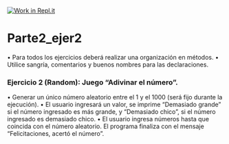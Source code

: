 [![Work in Repl.it](https://classroom.github.com/assets/work-in-replit-14baed9a392b3a25080506f3b7b6d57f295ec2978f6f33ec97e36a161684cbe9.svg)](https://classroom.github.com/online_ide?assignment_repo_id=4508668&assignment_repo_type=AssignmentRepo)
# Parte2_ejer2
•	Para todos los ejercicios deberá realizar una organización en métodos.
•	Utilice sangría, comentarios y buenos nombres para las declaraciones.

### Ejercicio 2 (Random): Juego “Adivinar el número”. 
•	Generar un único número aleatorio entre el 1 y el 1000 (será fijo durante la ejecución).
•	El usuario ingresará un valor, se imprime “Demasiado grande” si el número ingresado es más grande, y “Demasiado chico”, si el número ingresado es demasiado chico. 
•	El usuario ingresa números hasta que coincida con el número aleatorio. 
El programa finaliza con el mensaje “Felicitaciones, acertó el número”.

